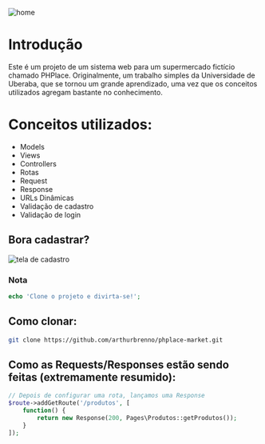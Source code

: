 
![home](https://media.discordapp.net/attachments/815753127537410102/1150507267301589042/image.png?width=1162&height=651)

# Introdução
Este é um projeto de um sistema web para um supermercado fictício chamado PHPlace. Originalmente, um trabalho simples da Universidade de Uberaba, que se tornou um grande aprendizado, uma vez que os conceitos utilizados agregam bastante no conhecimento.

# Conceitos utilizados:
* Models
* Views
* Controllers
* Rotas
* Request
* Response
* URLs Dinâmicas
* Validação de cadastro
* Validação de login

## Bora cadastrar?
![tela de cadastro](https://media.discordapp.net/attachments/815753127537410102/1150493341750939719/image.png?width=1260&height=621)

### Nota
```php
echo 'Clone o projeto e divirta-se!';
```

## Como clonar:
```bash
git clone https://github.com/arthurbrenno/phplace-market.git
```



## Como as Requests/Responses estão sendo feitas (extremamente resumido):
```php
// Depois de configurar uma rota, lançamos uma Response
$route->addGetRoute('/produtos', [
    function() {
        return new Response(200, Pages\Produtos::getProdutos());
    }
]);
```
